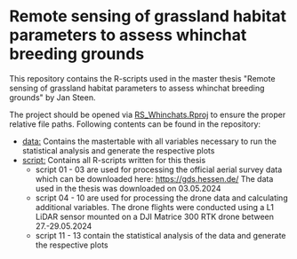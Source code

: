 # Remote sensing of grassland habitat parameters to assess whinchat breeding grounds

This repository contains the R-scripts used in the master thesis "Remote sensing of grassland habitat parameters to assess whinchat breeding grounds" by Jan Steen. 

The project should be opened via [RS_Whinchats.Rproj](RS_Whinchats.Rproj) to ensure the proper relative file paths. 
Following contents can be found in the repository:

- [data:](data) Contains the mastertable with all variables necessary to run the statistical analysis and generate the respective plots
- [script:](script) Contains all R-scripts written for this thesis
  + script 01 - 03 are used for processing the official aerial survey data which can be downloaded here: https://gds.hessen.de/ The data used in the thesis was downloaded on 03.05.2024
  + script 04 - 10 are used for processing the drone data and calculating additional variables. The drone flights were conducted using a L1 LiDAR sensor mounted on a DJI Matrice 300 RTK drone between 27.-29.05.2024
  + script 11 - 13 contain the statistical analysis of the data and generate the respective plots
